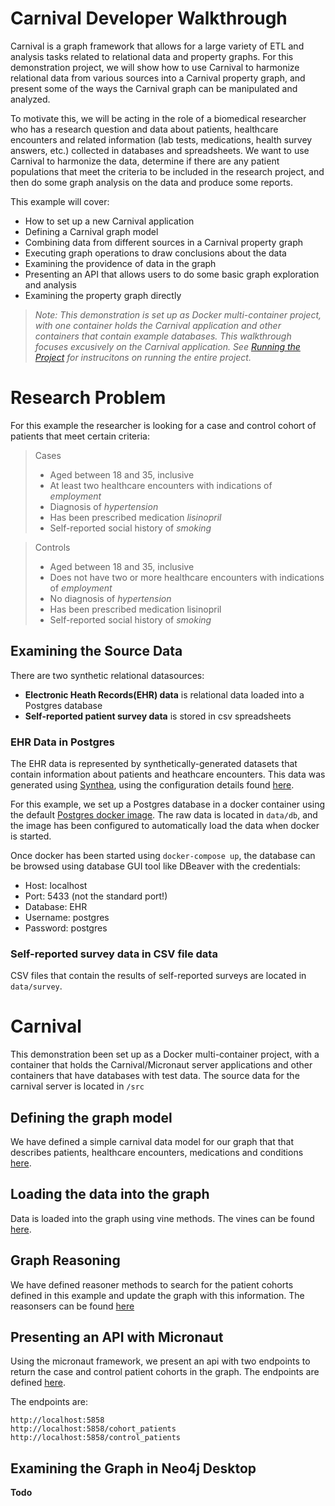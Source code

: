 # Carnival Developer Walkthrough

Carnival is a graph framework that allows for a large variety of ETL and analysis tasks related to relational data and property graphs. For this demonstration project, we will show how to use Carnival to harmonize relational data from various sources into a Carnival property graph, and present some of the ways the Carnival graph can be manipulated and analyzed.

To motivate this, we will be acting in the role of a biomedical researcher who has a research question and data about patients, healthcare encounters and related information (lab tests, medications, health survey answers, etc.) collected in databases and spreadsheets. We want to use Carnival to harmonize the data, determine if there are any patient populations that meet the criteria to be included in the research project, and then do some graph analysis on the data and produce some reports.

This example will cover:
* How to set up a new Carnival application
* Defining a Carnival graph model
* Combining data from different sources in a Carnival property graph
* Executing graph operations to draw conclusions about the data
* Examining the providence of data in the graph
* Presenting an API that allows users to do some basic graph exploration and analysis
* Examining the property graph directly

> *Note: This demonstration is set up as Docker multi-container project, with one container holds the Carnival application and other containers that contain example databases. This walkthrough focuses excusively on the Carnival application. See [Running the Project](https://github.com/carnival-data/carnival-demo-biomedical/blob/master/README.md#running-the-project) for instrucitons on running the entire project.*


# Research Problem
For this example the researcher is looking for a case and control cohort of patients that meet certain criteria:

>Cases
>* Aged between 18 and 35, inclusive
>* At least two healthcare encounters with indications of *employment*
>* Diagnosis of *hypertension*
>* Has been prescribed medication *lisinopril*
>* Self-reported social history of *smoking*

>Controls
>* Aged between 18 and 35, inclusive
>* Does not have two or more healthcare encounters with indications of *employment*
>* No diagnosis of *hypertension*
>* Has been prescribed medication lisinopril
>* Self-reported social history of *smoking*


## Examining the Source Data
There are two synthetic relational datasources:

* **Electronic Heath Records(EHR) data** is relational data loaded into a Postgres database
* **Self-reported patient survey data** is stored in csv spreadsheets


### EHR Data in Postgres

The EHR data is represented by synthetically-generated datasets that contain information about patients and heathcare encounters. This data was generated using [Synthea](https://synthetichealth.github.io/synthea/), using the configuration details found [here](https://github.com/carnival-data/carnival-demo-biomedical/blob/master/data/db/synthea/readme.md).


For this example, we set up a Postgres database in a docker container using the default [Postgres docker image](https://hub.docker.com/_/postgres/). The raw data is located in `data/db`, and the image has been configured to automatically load the data when docker is started.


Once docker has been started using `docker-compose up`, the database can be browsed using database GUI tool like DBeaver with the credentials:
* Host: localhost
* Port: 5433 (not the standard port!)
* Database: EHR
* Username: postgres
* Password: postgres


### Self-reported survey data in CSV file data

CSV files that contain the results of self-reported surveys are located in `data/survey`.

# Carnival
This demonstration been set up as a Docker multi-container project, with a container that holds the Carnival/Micronaut server applications and other containers that have databases with test data. The source data for the carnival server is located in `/src`


## Defining the graph model
We have defined a simple carnival data model for our graph that that describes patients, healthcare encounters, medications and conditions [here](https://github.com/carnival-data/carnival-demo-biomedical/blob/master/src/main/groovy/example/carnival/micronaut/GraphModel.groovy). 

## Loading the data into the graph
Data is loaded into the graph using vine methods. The vines can be found [here](https://github.com/carnival-data/carnival-demo-biomedical/blob/master/src/main/groovy/example/carnival/micronaut/vine/ExampleDbVine.groovy).

## Graph Reasoning
We have defined reasoner methods to search for the patient cohorts defined in this example and update the graph with this information. The reasonsers can be found [here](https://github.com/carnival-data/carnival-demo-biomedical/blob/master/src/main/groovy/example/carnival/micronaut/method/Reasoners.groovy)

## Presenting an API with Micronaut
Using the micronaut framework, we present an api with two endpoints to return the case and control patient cohorts in the graph. The endpoints are defined [here](https://github.com/carnival-data/carnival-demo-biomedical/blob/master/src/main/groovy/example/carnival/micronaut/web/AppWS.groovy).

The endpoints are:
```
http://localhost:5858
http://localhost:5858/cohort_patients
http://localhost:5858/control_patients
```

## Examining the Graph in Neo4j Desktop
**Todo**
